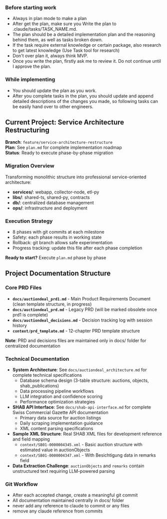 ### Before starting work

- Always in plan mode to make a plan
- After get the plan, make sure you Write the plan to .claude/tasks/TASK_NAME.md.
- The plan should be a detailed implementation plan and the reasoning behind them, as well as tasks broken down.
- If the task require external knowledge or certain package, also research to get latest knowledge (Use Task tool for research)
- Don't over plan it, always think MVP.
- Once you write the plan, firstly ask me to review it. Do not continue until I approve the plan.

### While implementing

- You should update the plan as you work.
- After you complete tasks in the plan, you should update and append detailed descriptions of the changes you made, so following tasks can be easily hand over to other engineers.

## Current Project: Service Architecture Restructuring

**Branch**: `feature/service-architecture-restructure`  
**Plan**: See `plan.md` for complete implementation roadmap  
**Status**: Ready to execute phase-by-phase migration  

### Migration Overview
Transforming monolithic structure into professional service-oriented architecture:
- **services/**: webapp, collector-node, etl-py
- **libs/**: shared-ts, shared-py, contracts  
- **db/**: centralized database management
- **ops/**: infrastructure and deployment

### Execution Strategy
- 8 phases with git commits at each milestone
- Safety: each phase results in working state
- Rollback: git branch allows safe experimentation
- Progress tracking: update this file after each phase completion

**Ready to start?** Execute `plan.md` phase by phase

## Project Documentation Structure

### Core PRD Files

- **`docs/auctiondeal_prd1.md`** - Main Product Requirements Document (clean template structure, in progress)
- **`docs/auctiondeal_prd.md`** - Legacy PRD (will be marked obsolete once prd1 is complete)
- **`docs/auctiondeal_decisions.md`** - Decision tracking log with session history
- **`context/prd_template.md`** - 12-chapter PRD template structure

**Note**: PRD and decisions files are maintained only in docs/ folder for centralized documentation

### Technical Documentation

- **System Architecture**: See `docs/auctiondeal_architecture.md` for complete technical specifications
  - Database schema design (3-table structure: auctions, objects, shab_publications)
  - Data processing pipeline workflows
  - LLM integration and confidence scoring
  - Performance optimization strategies
- **SHAB API Interface**: See `docs/shab-api-interface.md` for complete Swiss Commercial Gazette API documentation
  - Primary data source for auction listings
  - Daily scraping implementation guidance
  - XML content parsing specifications
- **Sample XML Structure**: Real SHAB XML files for development reference and field mapping
  - `context/SB01-0000004345.xml` - Basic auction structure with estimated value in auctionObjects
  - `context/SB01-0000004347.xml` - With Besichtigung data in remarks field
- **Data Extraction Challenge**: `auctionObjects` and `remarks` contain unstructured text requiring LLM-powered parsing

### Git Workflow

- After each accepted change, create a meaningful git commit
- All documentation maintained centrally in docs/ folder
- never add any reference to claude to commit or any files
- remove any claude reference from commits
